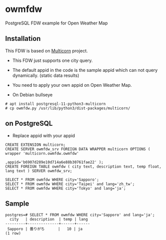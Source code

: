 # owmfdw
PostgreSQL FDW example for Open Weather Map

## Installation
This FDW is based on [Multicorn](https://multicorn.org/) project.
- This FDW just supports one city query.
- The default appid in the code is the sample appid which can not query dynamically. (static data results)
- You need to apply your own appid on Open Weather Map.

- On Debian bullseye 
```
# apt install postgresql-11-python3-multicorn
# cp owmfdw.py /usr/lib/python3/dist-packages/multicorn/
```

## on PostgreSQL

- Replace appid with your appid
```
CREATE EXTENSION multicorn;
CREATE SERVER owmfdw_srv FOREIGN DATA WRAPPER multicorn OPTIONS ( wrapper 'multicorn.owmfdw.owmfdw'
                                                                 ,appid='b6907d289e10d714a6e88b30761fae22' );
CREATE FOREIGN TABLE owmfdw ( city text, description text, temp float, lang text ) SERVER owmfdw_srv;

SELECT * FROM owmfdw WHERE city='Sapporo';
SELECT * FROM owmfdw WHERE city='Taipei' and lang='zh_tw';
SELECT * FROM owmfdw WHERE city='Tokyo' and lang='ja';
```

## Sample
```
postgres=# SELECT * FROM owmfdw WHERE city='Sapporo' and lang='ja';
  city   | description  | temp | lang 
---------+--------------+------+------
 Sapporo | 曇りがち      |   10 | ja
(1 row)
```

